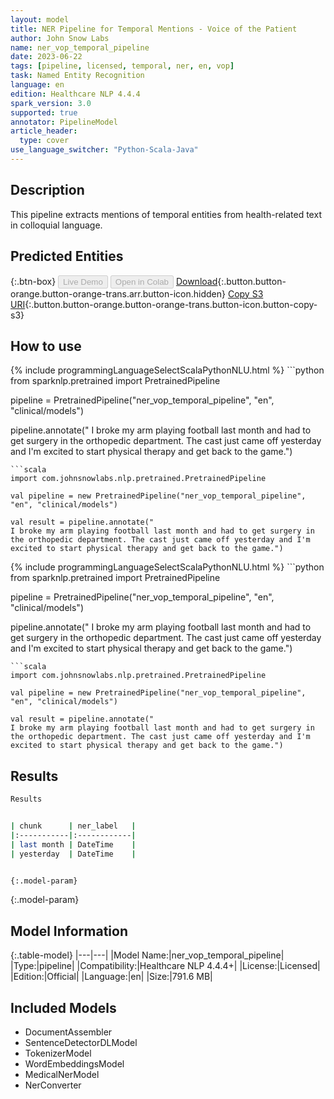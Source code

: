 ```yaml
---
layout: model
title: NER Pipeline for Temporal Mentions - Voice of the Patient
author: John Snow Labs
name: ner_vop_temporal_pipeline
date: 2023-06-22
tags: [pipeline, licensed, temporal, ner, en, vop]
task: Named Entity Recognition
language: en
edition: Healthcare NLP 4.4.4
spark_version: 3.0
supported: true
annotator: PipelineModel
article_header:
  type: cover
use_language_switcher: "Python-Scala-Java"
---
```


## Description

This pipeline extracts mentions of temporal entities from health-related text in colloquial language.

## Predicted Entities



{:.btn-box}
<button class="button button-orange" disabled>Live Demo</button>
<button class="button button-orange" disabled>Open in Colab</button>
[Download](https://s3.amazonaws.com/auxdata.johnsnowlabs.com/clinical/models/ner_vop_temporal_pipeline_en_4.4.4_3.0_1687442219296.zip){:.button.button-orange.button-orange-trans.arr.button-icon.hidden}
[Copy S3 URI](s3://auxdata.johnsnowlabs.com/clinical/models/ner_vop_temporal_pipeline_en_4.4.4_3.0_1687442219296.zip){:.button.button-orange.button-orange-trans.button-icon.button-copy-s3}

## How to use

<div class="tabs-box" markdown="1">
{% include programmingLanguageSelectScalaPythonNLU.html %}
```python
from sparknlp.pretrained import PretrainedPipeline

pipeline = PretrainedPipeline("ner_vop_temporal_pipeline", "en", "clinical/models")

pipeline.annotate("
I broke my arm playing football last month and had to get surgery in the orthopedic department. The cast just came off yesterday and I'm excited to start physical therapy and get back to the game.")
```
```scala
import com.johnsnowlabs.nlp.pretrained.PretrainedPipeline

val pipeline = new PretrainedPipeline("ner_vop_temporal_pipeline", "en", "clinical/models")

val result = pipeline.annotate("
I broke my arm playing football last month and had to get surgery in the orthopedic department. The cast just came off yesterday and I'm excited to start physical therapy and get back to the game.")
```
</div>

<div class="tabs-box" markdown="1">
{% include programmingLanguageSelectScalaPythonNLU.html %}
```python
from sparknlp.pretrained import PretrainedPipeline

pipeline = PretrainedPipeline("ner_vop_temporal_pipeline", "en", "clinical/models")

pipeline.annotate("
I broke my arm playing football last month and had to get surgery in the orthopedic department. The cast just came off yesterday and I'm excited to start physical therapy and get back to the game.")
```
```scala
import com.johnsnowlabs.nlp.pretrained.PretrainedPipeline

val pipeline = new PretrainedPipeline("ner_vop_temporal_pipeline", "en", "clinical/models")

val result = pipeline.annotate("
I broke my arm playing football last month and had to get surgery in the orthopedic department. The cast just came off yesterday and I'm excited to start physical therapy and get back to the game.")
```
</div>

## Results

```bash
Results


| chunk      | ner_label   |
|:-----------|:------------|
| last month | DateTime    |
| yesterday  | DateTime    |


{:.model-param}
```

{:.model-param}
## Model Information

{:.table-model}
|---|---|
|Model Name:|ner_vop_temporal_pipeline|
|Type:|pipeline|
|Compatibility:|Healthcare NLP 4.4.4+|
|License:|Licensed|
|Edition:|Official|
|Language:|en|
|Size:|791.6 MB|

## Included Models

- DocumentAssembler
- SentenceDetectorDLModel
- TokenizerModel
- WordEmbeddingsModel
- MedicalNerModel
- NerConverter